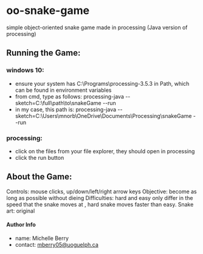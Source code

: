 # oo-snake-game
simple object-oriented snake game made in processing (Java version of processing)

## Running the Game:

### windows 10: 
- ensure your system has C:\Programs\processing-3.5.3 in Path, which can be found in environment variables
- from cmd, type as follows:
processing-java --sketch=C:\full\path\to\snakeGame --run
- in my case, this path is:
processing-java --sketch=C:\Users\mnorb\OneDrive\Documents\Processing\snakeGame --run

### processing: 
- click on the files from your file explorer, they should open in processing
- click the run button

## About the Game: 
Controls: mouse clicks, up/down/left/right arrow keys
Objective: become as long as possible without dieing
Difficulties: hard and easy only differ in the speed that the snake moves at , hard snake moves faster than easy.
Snake art: original

#### Author Info
- name: Michelle Berry
- contact: mberry05@uoguelph.ca
